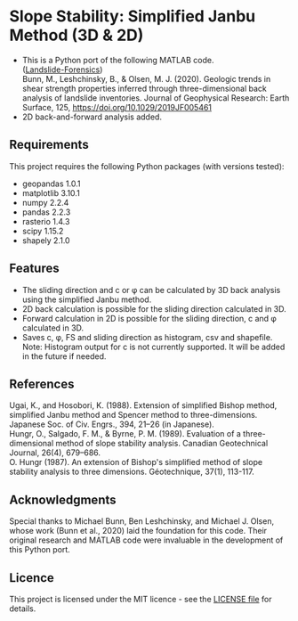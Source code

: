 # Slope Stability: Simplified Janbu Method (3D & 2D)  

 - This is a Python port of the following MATLAB code.  
([Landslide-Forensics](https://github.com/benalesh/Landslide-Forensics))  
Bunn, M., Leshchinsky, B., & Olsen, M. J. (2020). Geologic trends in shear strength properties inferred through three-dimensional back analysis of landslide inventories. Journal of Geophysical Research: Earth Surface, 125, https://doi.org/10.1029/2019JF005461
 - 2D back-and-forward analysis added.

## Requirements
This project requires the following Python packages (with versions tested):
 - geopandas  1.0.1
 - matplotlib 3.10.1
 - numpy      2.2.4
 - pandas     2.2.3
 - rasterio   1.4.3
 - scipy      1.15.2
 - shapely    2.1.0

## Features
 - The sliding direction and c or φ can be calculated by 3D back analysis using the simplified Janbu method.
 - 2D back calculation is possible for the sliding direction calculated in 3D.
 - Forward calculation in 2D is possible for the sliding direction, c and φ calculated in 3D.
 - Saves c, φ, FS and sliding direction as histogram, csv and shapefile.  
Note: Histogram output for c is not currently supported. It will be added in the future if needed.

## References
Ugai, K., and Hosobori, K. (1988). Extension of simplified Bishop method, simplified Janbu method and Spencer method to three-dimensions. Japanese Soc. of Civ. Engrs., 394, 21–26 (in Japanese).  
Hungr, O., Salgado, F. M., & Byrne, P. M. (1989). Evaluation of a three-dimensional method of slope stability analysis. Canadian Geotechnical Journal, 26(4), 679–686.  
O. Hungr (1987). An extension of Bishop's simplified method of slope stability analysis to three dimensions. Géotechnique, 37(1), 113-117.

## Acknowledgments
Special thanks to Michael Bunn, Ben Leshchinsky, and Michael J. Olsen, whose work (Bunn et al., 2020) laid the foundation for this code. Their original research and MATLAB code were  invaluable in the development of this Python port.

## Licence
This project is licensed under the MIT licence - see the [LICENSE file](LICENSE) for details.

